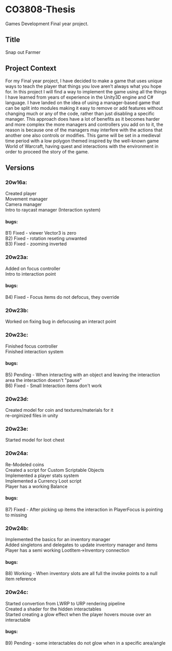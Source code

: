 # CO3808-Thesis
Games Development Final year project.

## Title
Snap out Farmer

## Project Context
For my Final year project, I have decided to make a game that uses unique ways to teach the player that things you love aren’t always what you hope for. In this project I will find a way to implement the game using all the things I have learned from years of experience in the Unity3D engine and C# language. I have landed on the idea of using a manager-based game that can be split into modules making it easy to remove or add features without changing much or any of the code, rather than just disabling a specific manager. This approach does have a lot of benefits as it becomes harder and more complex the more managers and controllers you add on to it, the reason is because one of the managers may interfere with the actions that another one also controls or modifies. This game will be set in a medieval time period with a low polygon themed inspired by the well-known game World of Warcraft, having quest and interactions with the environment in order to proceed the story of the game.

## Versions
### 20w16a:
Created player                                <br/> 
Movement manager                              <br/>
Camera manager                                <br/>
Intro to raycast manager (Interaction system) <br/>
#### bugs:
B1) Fixed - viewer Vector3 is zero      <br/>
B2) Fixed - rotation reseting unwanted  <br/>
B3) Fixed - zooming inverted            <br/>

### 20w23a:
Added on focus controller   <br/>
Intro to interaction point  <br/>
#### bugs:
B4) Fixed - Focus items do not defocus, they override <br/>

### 20w23b:
Worked on fixing bug in defocusing an interact point <br/>

### 20w23c:
Finished focus controller   <br/>
Finished interaction system <br/>
#### bugs:
B5) Pending - When interacting with an object and leaving the interaction area the interaction doesn't "pause"  <br/>
B6) Fixed - Small Interaction items don't work                                                                  <br/>

### 20w23d:
Created model for coin and textures/materials for it  <br/>
re-orginized files in unity                           <br/>

### 20w23e:
Started model for loot chest <br/>

### 20w24a:
Re-Modeled coins <br/>
Created a script for Custom Scriptable Objects  <br/>
Implemented a player stats system               <br/>
Implemented a Currency Loot script              <br/>
Player has a working Balance                    <br/>
#### bugs:
B7) Fixed - After picking up items the interaction in PlayerFocus is pointing to missing <br/>

### 20w24b:
Implemented the basics for an inventory manager                      <br/>
Added singletons and delegates to update inventory manager and items <br/>
Player has a semi working LootItem->Inventory connection             <br/>
#### bugs:
B8) Working - When inventory slots are all full the invoke points to a null item reference <br/>

### 20w24c:
Started convertion from LWRP to URP rendering pipeline                            <br/>
Created a shader for the hidden interactables                                     <br/>
Started creating a glow effect when the player hovers mouse over an interactable  <br/>
#### bugs:
B9) Pending - some interactables do not glow when in a specific area/angle  <br/>
